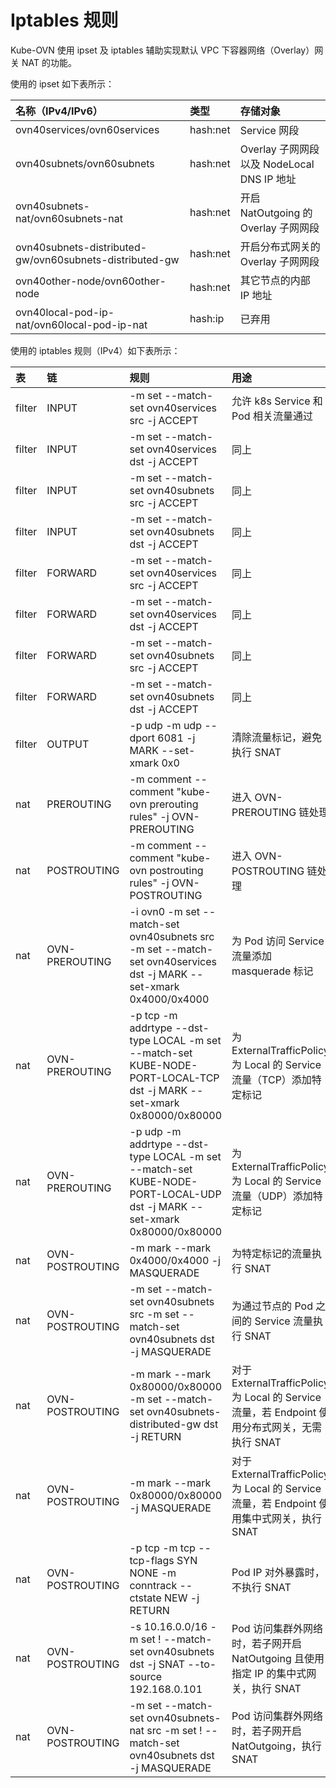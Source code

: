# Iptables 规则

Kube-OVN 使用 ipset 及 iptables 辅助实现默认 VPC 下容器网络（Overlay）网关 NAT 的功能。

使用的 ipset 如下表所示：

| 名称（IPv4/IPv6）                                           | 类型       | 存储对象                               |
|:--------------------------------------------------------|:---------|:-----------------------------------|
| ovn40services/ovn60services                             | hash:net | Service 网段                         |
| ovn40subnets/ovn60subnets                               | hash:net | Overlay 子网网段以及 NodeLocal DNS IP 地址 |
| ovn40subnets-nat/ovn60subnets-nat                       | hash:net | 开启 NatOutgoing 的 Overlay 子网网段      |
| ovn40subnets-distributed-gw/ovn60subnets-distributed-gw | hash:net | 开启分布式网关的 Overlay 子网网段              |
| ovn40other-node/ovn60other-node                         | hash:net | 其它节点的内部 IP 地址                      |
| ovn40local-pod-ip-nat/ovn60local-pod-ip-nat             | hash:ip  | 已弃用                                |


使用的 iptables 规则（IPv4）如下表所示：

| 表      | 链               | 规则                                                                                                                      | 用途                                                                         | 备注                                                                                        |
|:-------|:----------------|:------------------------------------------------------------------------------------------------------------------------|:---------------------------------------------------------------------------|:------------------------------------------------------------------------------------------|
| filter | INPUT           | -m set --match-set ovn40services src -j ACCEPT                                                                          | 允许 k8s Service 和 Pod 相关流量通过                                                | --                                                                                        |
| filter | INPUT           | -m set --match-set ovn40services dst -j ACCEPT                                                                          | 同上                                                                         | --                                                                                        |
| filter | INPUT           | -m set --match-set ovn40subnets src -j ACCEPT                                                                           | 同上                                                                         | --                                                                                        |
| filter | INPUT           | -m set --match-set ovn40subnets dst -j ACCEPT                                                                           | 同上                                                                         | --                                                                                        |
| filter | FORWARD         | -m set --match-set ovn40services src -j ACCEPT                                                                          | 同上                                                                         | --                                                                                        |
| filter | FORWARD         | -m set --match-set ovn40services dst -j ACCEPT                                                                          | 同上                                                                         | --                                                                                        |
| filter | FORWARD         | -m set --match-set ovn40subnets src -j ACCEPT                                                                           | 同上                                                                         | --                                                                                        |
| filter | FORWARD         | -m set --match-set ovn40subnets dst -j ACCEPT                                                                           | 同上                                                                         | --                                                                                        |
| filter | OUTPUT          | -p udp -m udp --dport 6081 -j MARK --set-xmark 0x0                                                                      | 清除流量标记，避免执行 SNAT                                                           | [UDP: bad checksum on VXLAN interface](https://github.com/flannel-io/flannel/issues/1279) |
| nat    | PREROUTING      | -m comment --comment "kube-ovn prerouting rules" -j OVN-PREROUTING                                                      | 进入 OVN-PREROUTING 链处理                                                      | --                                                                                        |
| nat    | POSTROUTING     | -m comment --comment "kube-ovn postrouting rules" -j OVN-POSTROUTING                                                    | 进入 OVN-POSTROUTING 链处理                                                     | --                                                                                        |
| nat    | OVN-PREROUTING  | -i ovn0 -m set --match-set ovn40subnets src -m set --match-set ovn40services dst -j MARK --set-xmark 0x4000/0x4000      | 为 Pod 访问 Service 流量添加 masquerade 标记                                        | 作用于关闭内置 LB 的场景                                                                            |
| nat    | OVN-PREROUTING  | -p tcp -m addrtype --dst-type LOCAL -m set --match-set KUBE-NODE-PORT-LOCAL-TCP dst -j MARK --set-xmark 0x80000/0x80000 | 为 ExternalTrafficPolicy 为 Local 的 Service 流量（TCP）添加特定标记                    | 仅 kube-proxy 使用 ipvs 模式时存在                                                                |
| nat    | OVN-PREROUTING  | -p udp -m addrtype --dst-type LOCAL -m set --match-set KUBE-NODE-PORT-LOCAL-UDP dst -j MARK --set-xmark 0x80000/0x80000 | 为 ExternalTrafficPolicy 为 Local 的 Service 流量（UDP）添加特定标记                    | 同上                                                                                        |
| nat    | OVN-POSTROUTING | -m mark --mark 0x4000/0x4000 -j MASQUERADE                                                                              | 为特定标记的流量执行 SNAT                                                            | --                                                                                        |
| nat    | OVN-POSTROUTING | -m set --match-set ovn40subnets src -m set --match-set ovn40subnets dst -j MASQUERADE                                   | 为通过节点的 Pod 之间的 Service 流量执行 SNAT                                           | --                                                                                        |
| nat    | OVN-POSTROUTING | -m mark --mark 0x80000/0x80000 -m set --match-set ovn40subnets-distributed-gw dst -j RETURN                             | 对于 ExternalTrafficPolicy 为 Local 的 Service 流量，若 Endpoint 使用分布式网关，无需执行 SNAT | --                                                                                        |
| nat    | OVN-POSTROUTING | -m mark --mark 0x80000/0x80000 -j MASQUERADE                                                                            | 对于 ExternalTrafficPolicy 为 Local 的 Service 流量，若 Endpoint 使用集中式网关，执行 SNAT   | --                                                                                        |
| nat    | OVN-POSTROUTING | -p tcp -m tcp --tcp-flags SYN NONE -m conntrack --ctstate NEW -j RETURN                                                 | Pod IP 对外暴露时，不执行 SNAT                                                      | --                                                                                        |
| nat    | OVN-POSTROUTING | -s 10.16.0.0/16 -m set ! --match-set ovn40subnets dst -j SNAT --to-source 192.168.0.101                                 | Pod 访问集群外网络时，若子网开启 NatOutgoing 且使用指定 IP 的集中式网关，执行 SNAT                     | 10.16.0.0/16 为子网网段，192.168.0.101 为指定的网关节点 IP                                              |
| nat    | OVN-POSTROUTING | -m set --match-set ovn40subnets-nat src -m set ! --match-set ovn40subnets dst -j MASQUERADE                             | Pod 访问集群外网络时，若子网开启 NatOutgoing，执行 SNAT                                     | --                                                                                        |
